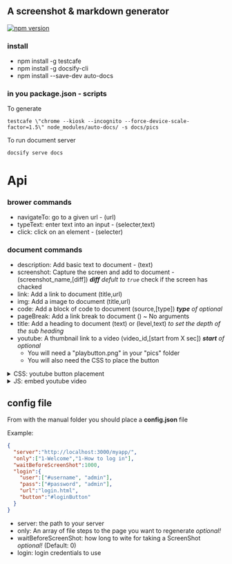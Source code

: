 ## A screenshot & markdown generator

[![npm version](https://badge.fury.io/js/auto-docs.svg)](https://www.npmjs.com/package/auto-docs)


### install

* npm install -g testcafe
* npm install -g docsify-cli
* npm install --save-dev auto-docs

### in you package.json - scripts

To generate
```
testcafe \"chrome --kiosk --incognito --force-device-scale-factor=1.5\" node_modules/auto-docs/ -s docs/pics
```

To run document server
```
docsify serve docs
```

# Api

### brower commands

* navigateTo: go to a given url - (url)
* typeText: enter text into an input - (selecter,text)
* click: click on an element - (selecter)

### document commands

* description: Add basic text to document - (text)
* screenshot: Capture the screen and add to document - (screenshot_name,[diff]) ***diff** defult to `true`* check if the screen has chacked
* link: Add a link to document (title,url)
* img: Add a image to document (title,url)
* code: Add a block of code to document (source,[type]) ***type** of optional*
* pageBreak: Add a link break to document () ~ No arguments
* title: Add a heading to document (text) or (level,text) *to set the depth of the sub heading*
* youtube: A thumbnail link to a video (video_id,[start from X sec]) ***start** of optional*
    * You will need a "playbutton.png" in your "pics" folder
    * You will also need the CSS to place the button

<details><summary>CSS: youtube button placement</summary><br>

Add this CSS
```
<style>
p{
  position: relative;
}
img[alt='videobutton']{
    pointer-events: none;
    position: absolute;
    z-index: 3;
    top: calc( 50% - 50px);
    left: calc( 50% - 50px);
    width: 100px;
}
</style>
```

</details>

<details><summary>JS: embed youtube video</summary><br>

Add this index.html
```JS
window.$docsify = {

  plugins: [
   function (hook, vm) {
      hook.afterEach(function(html, next) {

        if(html.includes("youtube")){

            const elemA = $(html).find("img[src*='youtube']").parent()
            const link  = elemA.attr("href")
            const id    = link.split("/").pop().split("?")[0]

            const elemToReplace = elemA.parent().html().replace(new RegExp(" data-origin=", "g"),"data-origin=")

            const newElem = `<iframe width="100%" height="433" src="https://www.youtube.com/embed/${id}" frameborder="0" gesture="media" allow="encrypted-media" allowfullscreen></iframe>`

            next(html.replace(elemToReplace,newElem))
        } else {
          next(html)
        }
      })
   }
 ]

// ...

}

```

</details>

## config file

From with the manual folder you should place a **config.json** file

Example:

```json
{
  "server":"http://localhost:3000/myapp/",
  "only":["1-Welcome","1-How to log in"],
  "waitBeforeScreenShot":1000,
  "login":{
    "user":["#username", "admin"],
    "pass":["#password", "admin"],
    "url":"login.html",
    "button":"#loginButton"
  }
}
```
* server: the path to your server
* only: An array of file steps to the page you want to regenerate  *optional!*
* waitBeforeScreenShot: how long to wite for taking a ScreenShot *optional!* (Default: 0)
* login: login credentials to use
